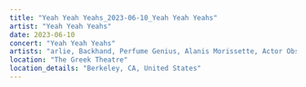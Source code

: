 ```yaml
---
title: "Yeah Yeah Yeahs_2023-06-10_Yeah Yeah Yeahs"
artist: "Yeah Yeah Yeahs"
date: 2023-06-10
concert: "Yeah Yeah Yeahs"
artists: "arlie, Backhand, Perfume Genius, Alanis Morissette, Actor Observer, Cosmic Kids, Anna Kramer, Azealia Banks, Caribou, Yeah Yeah Yeahs, 311, 070 Shake, Alice Phoebe Lou, Anais Chantal"
location: "The Greek Theatre"
location_details: "Berkeley, CA, United States"
---
```

